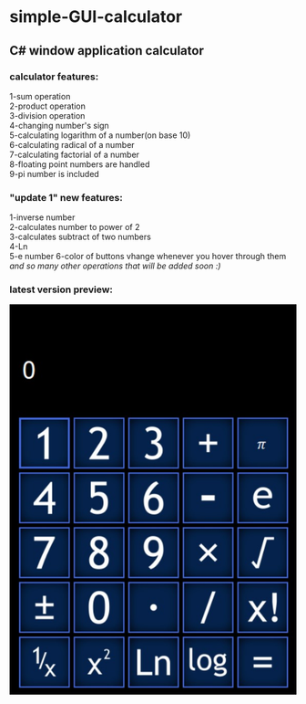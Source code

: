 # simple-GUI-calculator  
## C# window application calculator ##  
### calculator features: ###  
1-sum operation  
2-product operation  
3-division operation  
4-changing number's sign  
5-calculating logarithm of a number(on base 10)  
6-calculating radical of a number  
7-calculating factorial of a number  
8-floating point numbers are handled  
9-pi number is included  
### "update 1" new features: ###  
1-inverse number  
2-calculates number to power of 2  
3-calculates subtract of two numbers  
4-Ln  
5-e number
6-color of buttons vhange whenever you hover through them  
_and so many other operations that will be added soon :)_  
### latest version preview: ###  

![picture alt](/WindowsFormsApp2/preview.jpg)
